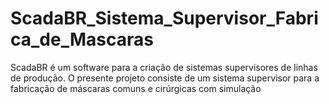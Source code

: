 # ScadaBR_Sistema_Supervisor_Fabrica_de_Mascaras
ScadaBR é um software para a criação de sistemas supervisores de linhas de produção.  O presente projeto consiste de um sistema supervisor para a fabricação de máscaras comuns e cirúrgicas com simulação
